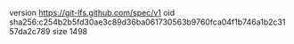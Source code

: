 version https://git-lfs.github.com/spec/v1
oid sha256:c254b2b5fd30ae3c89d36ba061730563b9760fca04f1b746a1b2c3157da2c789
size 1498
